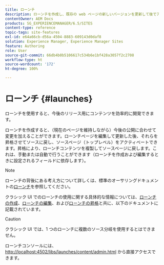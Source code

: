 ```yaml
---
title: ローンチ
description: ローンチを作成し、既存の web ページの新しいバージョンを更新して後でアクティブ化できるようにします。ローンチの作成時には、タイトルとソースページを指定します。
contentOwner: AEM Docs
products: SG_EXPERIENCEMANAGER/6.5/SITES
content-type: reference
topic-tags: site-features
exl-id: e64a66cb-d56a-4504-8883-609143d0daf8
solution: Experience Manager, Experience Manager Sites
feature: Authoring
role: User
source-git-commit: 66db4b0b5106617c534b6e1bf428a3057f2c2708
workflow-type: ht
source-wordcount: '172'
ht-degree: 100%

---
```


# ローンチ {#launches}

ローンチを使用すると、今後のリリース用にコンテンツを効率的に開発できます。

ローンチを作成すると、（現在のページを維持しながら）今後の公開に合わせて変更を加えることができます。ローンチページを編集して更新した後、それらを昇格させてソースに戻し、ソースページ（トップレベル）をアクティベートできます。昇格により、ローンチコンテンツを複製してソースページに戻します。これは、手動または自動で行うことができます（ローンチを作成および編集するときに設定されるフィールドに依存します）。

>[!NOTE]
>
>ローンチの背後にある考え方について詳しくは、標準のオーサリングドキュメントの[ローンチ](/help/sites-authoring/launches.md)を参照してください。
>
>クラシック UI でのローンチの使用に関する具体的な情報については、[ローンチの作成](/help/sites-classic-ui-authoring/classic-launches-creating.md)、[ローンチの編集](/help/sites-classic-ui-authoring/classic-launches-editing.md)、および[ローンチの昇格](/help/sites-classic-ui-authoring/classic-launches-promoting.md)と共に、以下のドキュメントに記載されています。

>[!CAUTION]
>
>クラシック UI では、1 つのローンチに複数のソース分岐を使用するとはできません。

ローンチコンソールには、[http://localhost:4502/libs/launches/content/admin.html](http://localhost:4502/libs/launches/content/admin.html) から直接アクセスできます。
